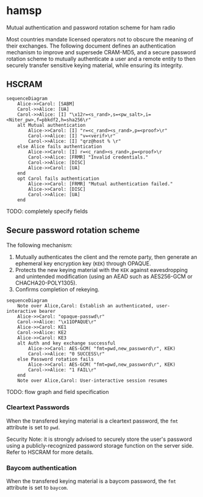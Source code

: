 # hamsp
Mutual authentication and password rotation scheme for ham radio

Most countries mandate licensed operators not to obscure the meaning of their exchanges.
The following document defines an authentication mechanism to improve and supersede CRAM-MD5, and a secure password rotation scheme to mutually authenticate a user and a remote entity to then securely transfer sensitive keying material, while ensuring its integrity.

## HSCRAM

```mermaid
sequenceDiagram
    Alice->>Carol: [SABM]
    Carol->>Alice: [UA]
    Carol->>Alice: [I] "\x12r=<s_rand>,s=<pw_salt>,i=<Niter_pw>,f=pbkdf2,h=sha256\r"
    alt Mutual authentication
        Alice->>Carol: [I] "r=<c_rand><s_rand>,p=<proof>\r"
        Carol->>Alice: [I] "v=<verif>\r"
        Carol->>Alice: [I] "qrz@host % \r"
    else Alice fails authentication
        Alice->>Carol: [I] r=<c_rand><s_rand>,p=<proof>\r
        Carol->>Alice: [FRMR] "Invalid credentials."
        Carol->>Alice: [DISC]
        Alice->>Carol: [UA]
    end
    opt Carol fails authentication
        Alice->>Carol: [FRMR] "Mutual authentication failed."
        Alice->>Carol: [DISC]
        Carol->>Alice: [UA]
    end
```

TODO: completely specify fields

## Secure password rotation scheme
The following mechanism:
  1. Mutually authenticates the client and the remote party, then generate an ephemeral key encryption key (`KEK`) through OPAQUE.
  2. Protects the new keying material with the `KEK` against eavesdropping and unintended modification (using an AEAD such as AES256-GCM or CHACHA20-POLY1305).
  3. Confirms completion of rekeying.

```mermaid
sequenceDiagram
    Note over Alice,Carol: Establish an authenticated, user-interactive bearer
    Alice->>Carol: "opaque-passwd\r"
    Carol->>Alice: "\x11OPAQUE\r"
    Alice->>Carol: KE1
    Carol->>Alice: KE2
    Alice->>Carol: KE3
    alt Auth and key exchange successful
        Alice->>Carol: AES-GCM( "fmt=pwd,new_password\r", KEK)
        Carol->>Alice: "0 SUCCESS\r"
    else Password rotation fails
        Alice->>Carol: AES-GCM( "fmt=pwd,new_password\r", KEK)
        Carol->>Alice: "1 FAIL\r"
    end
    Note over Alice,Carol: User-interactive session resumes
```
TODO: flow graph and field specification

### Cleartext Passwords
When the transfered keying material is a cleartext password, the `fmt` attribute is set to `pwd`.

Security Note: it is strongly advised to securely store the user's password using a publicly-recognized password storage function on the server side. Refer to HSCRAM for more details.

### Baycom authentication
When the transfered keying material is a baycom password, the `fmt` attribute is set to `baycom`.
